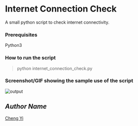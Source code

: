 # Internet Connection Check
<!--Remove the below lines and add yours -->
A small python script to check internet connectivity.

### Prerequisites
<!--Remove the below lines and add yours -->
Python3

### How to run the script
<!--Remove the below lines and add yours -->
> python internet_connection_check.py

### Screenshot/GIF showing the sample use of the script
<!--Remove the below lines and add yours -->
![output](https://github.com/ChengYiLoi/internet_connection_check/output.png)

## *Author Name*
<!--Remove the below lines and add yours -->
[Cheng Yi](https://github.com/ChengYiLoi)

